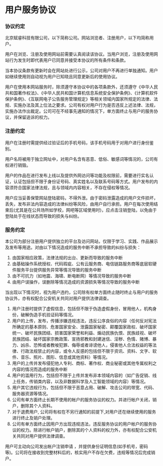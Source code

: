 # 用户服务协议

### 协议约定

北京赋睿科技有限公司，以下简称公司。网站浏览者、注册用户，以下均简称用户。

用户在浏览、注册及使用网站前需要认真阅读该协议。当用户浏览，注册及使用网站行为发生时即代表用户已同意并接受本协议的所有条件和条款。

当本协议条款有更新时会在网站处进行公示，公司对用户不再进行单独通知。用户如继续使用则自动视为用户已知晓且同意更新后的使用协议。

用户在使用本网站服务时，除须遵守本协议中的各项条款外，还须遵守《中华人民共和国著作权法》、《中华人民共和国计算机信息系统安全保护条例》、《计算机软件保护条例》、《互联网电子公告服务管理规定》等相关领域内国家所规定的法律、法规、实施办法及其上位法之要求。公司有权对用户行为是否违反上述法律、法规，实施办法作出裁定。公司可在不经事先通知的情况下，单方面终止与用户的服务协议，并保留追诉的权力。

### 注册约定

用户在注册时需提供经过验证后的手机号码，该手机号码用于对用户进行身份鉴别。

用户名将被用于独立网址中，对用户名含有恶意、低俗、敏感词等情况的，公司有权进行销毁。

用户的作品在进行发布上线以及提供外网访问等功能及权限前，需要进行实名认证，认证包括但不限于身份证号码、真实姓名以及联系号码等方式。用户发布的内容须符合国家法律法规，且与领域内内容相关，不存在侵权等情况。

用户应当妥善保管网站登陆密码，不得外泄。由于密码泄露造成的用户文件损坏，丢失，发布非法内容造成的法律纠纷等风险，由用户自行承担。用户在每次使用结束后(尤其是在公共场所如学校，网吧等区域使用时)，应点击注销登陆，以免由于登陆处于在线状态而导致的损失与纠纷。

### 服务约定

本公司为部分注册用户提供独立的平台及访问网站，仅限于学习、实践、作品展示及发布等用途。对由以下情况造成的服务中断不承担导致的纠纷与损失：

1. 由国家相应政策，法律法规的出台、更新而导致的服务中断
2. 由基础操作系统授权、代码瑕疵、公有云服务商、电信链路服务商等底层软硬件服务平台提供服务异常等情况导致的服务中断
3. 由不可抗力（如地震、海啸、断电断网）等情况导致的服务中断
4. 由用户误操作，误删除等情况造成的资源损失等情况导致的服务中断


当出现以下情况时，视为用户违约，公司除有权单方面终止随时终止与用户的服务协议外，亦有权配合公安机关共同对用户提供法律调查。

1. 用户注册时提供了虚假信息，包括但不限于伪造虚假身份，冒用他人，机构身份，破解伪造手机验证码等情况。
2. 用户的上传，发布，传播涉嫌违规违法，违反公序良俗的内容（任何反对宪法所确定的基本原则、危害国家安全、泄露国家秘密、颠覆国家政权、破坏国家统一、破坏民族团结、损害国家荣誉和利益、煽动民族仇恨、民族歧视、破坏民族团结、破坏国家宗教政策、宣扬邪教和封建迷信、淫秽、色情、赌博、暴力、凶杀、恐怖或者教唆犯罪、侮辱或者诽谤他人，侵害他人合法权益的等法律、行政法规禁止的内容，或令人反感的包括但不限于资讯、资料、文字、软件、音乐、照片、图形、信息或其他资料）等情况。
3. 用户的上传并发布侵犯他人专利、商标、著作权、商业秘密或其他专属权利之内容的情况而造成的服务中断
4. 用户的滥用行为，包括但不限于上传并发布非本领域内容的（如广告促销、线上任务，传销类内容，以及非数据科学及人工智能领域的内容）等情况。
5. 用户其它违规行为，包括但不限于恶意占用、破解、攻击公司的带宽、代码、服务器资源等情况。
6. 公司有单方面终止长期不使用的帐户的服务协议的权力。并进行帐户关闭，销户，删除其个人资料。
7. 对于退费用户, 公司将有权在不另行通知的前提下,对用户还在继续使用的服务进行终止及销户处理。
8. 公司有单方面终止因用户方出现违规违法，违反服务协议的用户帐户的服务协议的权力。除进行帐户销户，删除其的个人资料的权力外，亦有权配合公安机关共同对用户提供法律调查。


用户可主动向公司发出帐户注销申请 ，并提供身份证明信息(如手机号，密码等)。公司将在接收到完整材料后的，核实用户不存在欠费，违规等情况后完成销户。